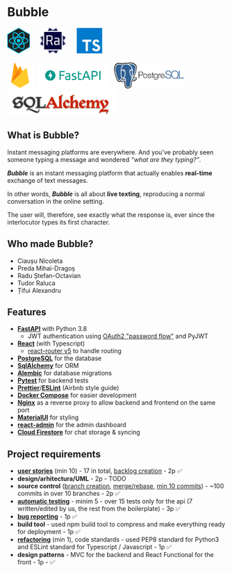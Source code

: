 # Bubble

<div width="60%" margin="auto">
    <div width="70%">
    <img src="assets/react-logo.png" alt="react" height="60" /> &nbsp;&nbsp;&nbsp;&nbsp;
    <img src="assets/react-admin.png" alt="react-admin" height="60" /> &nbsp;&nbsp;&nbsp;&nbsp;
    <img src="assets/typescript.png" alt="typescript" height="60" /> &nbsp;&nbsp;&nbsp;&nbsp;
    </div>
</div>
</br>
<div>
<img src="assets/firebase.png" alt="firebase" height="60" />&nbsp;
<img src="assets/fastapi-logo.png" alt="fastapi" height="60"/> &nbsp;
<img src="assets/postgres.png" alt="porstgres" height="60" /> &nbsp;
<img src="assets/sql-alchemy.png" alt="sql-alchemy" height="60" />
</div>


## What is Bubble?
Instant messaging platforms are everywhere. And you’ve probably seen someone typing a message and wondered *“what are they typing?”*.

***Bubble*** is an instant messaging platform that actually enables **real-time** exchange of text messages. 

In other words, ***Bubble*** is all about **live texting**, reproducing a normal conversation in the online setting. 

The user will, therefore, see exactly what the response is, ever since the interlocutor types its first character.


## Who made Bubble?
- Ciaușu Nicoleta
- Preda Mihai-Dragoș
- Radu Ștefan-Octavian
- Tudor Raluca
- Țifui Alexandru


## Features

- **[FastAPI](https://fastapi.tiangolo.com/)** with Python 3.8
    - JWT authentication using [OAuth2 "password
    flow"](https://fastapi.tiangolo.com/tutorial/security/simple-oauth2/) and
    PyJWT
- **[React](https://reactjs.org/)** (with Typescript)
    - [react-router v5](https://reacttraining.com/react-router/) to handle routing
- **[PostgreSQL](https://www.postgresql.org/)** for the database
- **[SqlAlchemy](https://www.sqlalchemy.org/)** for ORM
- **[Alembic](https://alembic.sqlalchemy.org/en/latest/)** for database migrations
- **[Pytest](https://docs.pytest.org/en/latest/)** for backend tests
- **[Prettier](https://prettier.io/)**/**[ESLint](https://eslint.org/)** (Airbnb style guide)
- **[Docker Compose](https://docs.docker.com/compose/)** for easier development
- **[Nginx](https://www.nginx.com/)** as a reverse proxy to allow backend and frontend on the same port
- **[MaterialUI](https://material-ui.com/)** for styling
- **[react-admin](https://github.com/marmelab/react-admin)** for the admin dashboard
- **[Cloud Firestore](https://firebase.google.com/docs/firestore/)** for chat storage & syncing

## Project requirements
- **[user stories](https://github.com/UniBucAlert/bubble/issues?q=label%3A%22User+Story%22+)** (min 10) - 17 in total, [backlog creation](https://github.com/UniBucAlert/bubble/issues) - 2p ✅
- **design/arhitectura/UML** - 2p - TODO
- **source control** ([branch creation](https://github.com/UniBucAlert/bubble/branches), [merge/rebase](https://github.com/UniBucAlert/bubble/network), [min 10 commits](https://github.com/UniBucAlert/bubble/commits/main)) - ~100 commits in over 10 branches - 2p ✅
- **[automatic testing](https://github.com/UniBucAlert/bubble/tree/main/bubble/backend/app/api/api_v1/routers/tests)** - minim 5 - over 15 tests only for the api (7 written/edited by us, the rest from the boilerplate) - 3p ✅
- **[bug reporting](https://github.com/UniBucAlert/bubble/issues?q=label%3Abug+)** - 1p ✅
- **build tool** - used npm build tool to compress and make everything ready for deployment - 1p ✅
- **[refactoring](https://github.com/UniBucAlert/bubble/commit/e36920ccca081f26a1333394c992ef115dc6b85a)** (min 1), code standards - used PEP8 standard for Python3 and ESLint standard for Typescript / Javascript - 1p ✅
- **design patterns** - MVC for the backend and React Functional for the front - 1p - ✅
